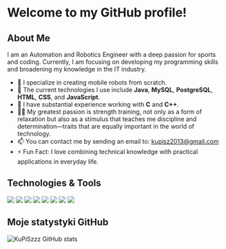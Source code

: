 # Welcome to my GitHub profile!

## About Me
I am an Automation and Robotics Engineer with a deep passion for sports and coding. Currently, I am focusing on developing my programming skills and broadening my knowledge in the IT industry.

- 🔭 I specialize in creating mobile robots from scratch.
- 🌱 The current technologies I use include **Java**, **MySQL**, **PostgreSQL**, **HTML**, **CSS**, and **JavaScript**.
- 💼 I have substantial experience working with **C** and **C++**.
- 🏋️‍♂️ My greatest passion is strength training, not only as a form of relaxation but also as a stimulus that teaches me discipline and determination—traits that are equally important in the world of technology.
- 📫 You can contact me by sending an email to: [kupisz2013@gmail.com](mailto:kupisz2013@gmail.com)
- ⚡ Fun Fact: I love combining technical knowledge with practical applications in everyday life.

## Technologies & Tools
![](<img src="https://cdn.jsdelivr.net/gh/devicons/devicon@latest/icons/java/java-original-wordmark.svg" />
)
![](https://img.shields.io/badge/database-MySQL-4479A1?style=flat-square&logo=mysql&logoColor=white)
![](https://img.shields.io/badge/database-PostgreSQL-4169E1?style=flat-square&logo=postgresql&logoColor=white)
![](https://img.shields.io/badge/frontend-HTML5-E34F26?style=flat-square&logo=html5&logoColor=white)
![](https://img.shields.io/badge/frontend-CSS3-1572B6?style=flat-square&logo=css3&logoColor=white)
![](https://img.shields.io/badge/code-JavaScript-F7DF1E?style=flat-square&logo=javascript&logoColor=black)
![](https://img.shields.io/badge/code-C-A8B9CC?style=flat-square&logo=c&logoColor=white)
![](https://img.shields.io/badge/code-C++-00599C?style=flat-square&logo=cplusplus&logoColor=white)


## Moje statystyki GitHub
![KuPiSzzz GitHub stats](https://github-readme-stats.vercel.app/api?username=KuPiSzzz&show_icons=true)

